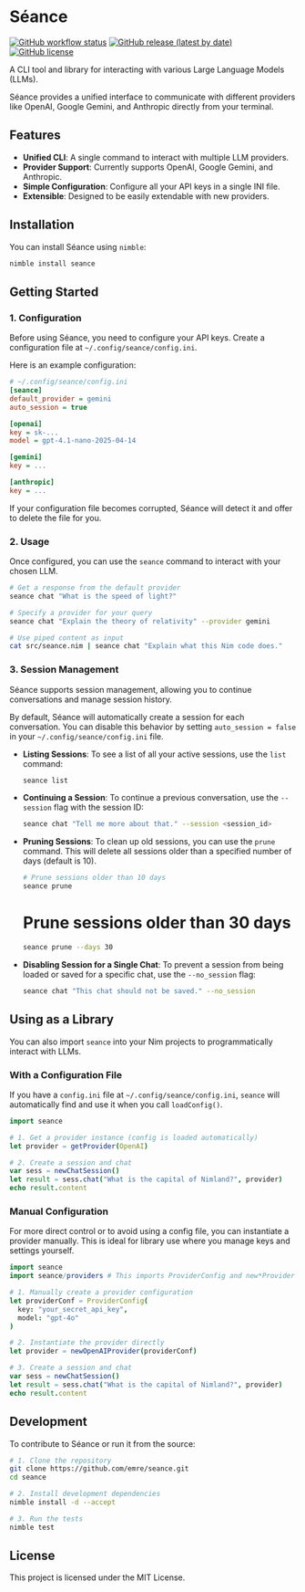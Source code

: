 # Séance

[![GitHub workflow status](https://github.com/esafak/seance/actions/workflows/release.yml/badge.svg)](https://github.com/esafak/seance/actions/workflows/release.yml)
[![GitHub release (latest by date)](https://img.shields.io/github/v/release/esafak/seance)](https://github.com/emre/seance/releases)
[![GitHub license](https://img.shields.io/github/license/esafak/seance)](LICENSE)

A CLI tool and library for interacting with various Large Language Models (LLMs).

Séance provides a unified interface to communicate with different providers like OpenAI, Google Gemini, and Anthropic directly from your terminal.

## Features

- **Unified CLI**: A single command to interact with multiple LLM providers.
- **Provider Support**: Currently supports OpenAI, Google Gemini, and Anthropic.
- **Simple Configuration**: Configure all your API keys in a single INI file.
- **Extensible**: Designed to be easily extendable with new providers.

## Installation

You can install Séance using `nimble`:

```bash
nimble install seance
```

## Getting Started

### 1. Configuration

Before using Séance, you need to configure your API keys. Create a configuration file at `~/.config/seance/config.ini`.

Here is an example configuration:

```ini
# ~/.config/seance/config.ini
[seance]
default_provider = gemini
auto_session = true

[openai]
key = sk-...
model = gpt-4.1-nano-2025-04-14

[gemini]
key = ...

[anthropic]
key = ...
```

If your configuration file becomes corrupted, Séance will detect it and offer to delete the file for you.

### 2. Usage

Once configured, you can use the `seance` command to interact with your chosen LLM.

```bash
# Get a response from the default provider
seance chat "What is the speed of light?"

# Specify a provider for your query
seance chat "Explain the theory of relativity" --provider gemini

# Use piped content as input
cat src/seance.nim | seance chat "Explain what this Nim code does."
```

### 3. Session Management

Séance supports session management, allowing you to continue conversations and manage session history.

By default, Séance will automatically create a session for each conversation. You can disable this behavior by setting `auto_session = false` in your `~/.config/seance/config.ini` file.

- **Listing Sessions**: To see a list of all your active sessions, use the `list` command:

  ```bash
  seance list
  ```

- **Continuing a Session**: To continue a previous conversation, use the `--session` flag with the session ID:

  ```bash
  seance chat "Tell me more about that." --session <session_id>
  ```

- **Pruning Sessions**: To clean up old sessions, you can use the `prune` command. This will delete all sessions older than a specified number of days (default is 10).

  ```bash
  # Prune sessions older than 10 days
  seance prune
  ```

  # Prune sessions older than 30 days
  ```bash
  seance prune --days 30
  ```

- **Disabling Session for a Single Chat**: To prevent a session from being loaded or saved for a specific chat, use the `--no_session` flag:

  ```bash
  seance chat "This chat should not be saved." --no_session
  ```

## Using as a Library

You can also import `seance` into your Nim projects to programmatically interact with LLMs.

### With a Configuration File

If you have a `config.ini` file at `~/.config/seance/config.ini`, `seance` will automatically find and use it when you call `loadConfig()`.

```nim
import seance

# 1. Get a provider instance (config is loaded automatically)
let provider = getProvider(OpenAI)

# 2. Create a session and chat
var sess = newChatSession()
let result = sess.chat("What is the capital of Nimland?", provider)
echo result.content
```

### Manual Configuration

For more direct control or to avoid using a config file, you can instantiate a provider manually. This is ideal for library use where you manage keys and settings yourself.

```nim
import seance
import seance/providers # This imports ProviderConfig and new*Provider functions

# 1. Manually create a provider configuration
let providerConf = ProviderConfig(
  key: "your_secret_api_key",
  model: "gpt-4o"
)

# 2. Instantiate the provider directly
let provider = newOpenAIProvider(providerConf)

# 3. Create a session and chat
var sess = newChatSession()
let result = sess.chat("What is the capital of Nimland?", provider)
echo result.content
```

## Development

To contribute to Séance or run it from the source:

```bash
# 1. Clone the repository
git clone https://github.com/emre/seance.git
cd seance

# 2. Install development dependencies
nimble install -d --accept

# 3. Run the tests
nimble test
```

## License

This project is licensed under the MIT License.
